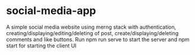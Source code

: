 # social-media-app

A simple social media website using merng stack with authentication,
creating/displaying/editing/deleting of post,
create/displaying/deleting comments and like buttons.
Run npm run serve to start the server and npm start for starting the client UI

